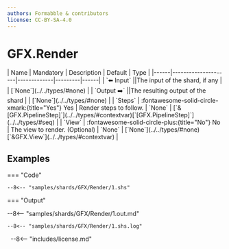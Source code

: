 ```yaml
---
authors: Formabble & contributors
license: CC-BY-SA-4.0
---
```



# GFX.Render

<div class="sh-parameters" markdown="1">
| Name | Mandatory | Description | Default | Type |
|------|---------------------|-------------|---------|------|
| `⬅️ Input` ||The input of the shard, if any | | [`None`](../../types/#none) |
| `Output ➡️` ||The resulting output of the shard | | [`None`](../../types/#none) |
| `Steps` | :fontawesome-solid-circle-xmark:{title="Yes"} Yes  | Render steps to follow. | `None` | [`&[GFX.PipelineStep]`](../../types/#contextvar)[`[GFX.PipelineStep]`](../../types/#seq) |
| `View` | :fontawesome-solid-circle-plus:{title="No"} No  | The view to render. (Optional) | `None` | [`None`](../../types/#none)[`&GFX.View`](../../types/#contextvar) |

</div>



## Examples

=== "Code"

  ```x86asm linenums="1"
  --8<-- "samples/shards/GFX/Render/1.shs"
  ```

=== "Output"

  --8<-- "samples/shards/GFX/Render/1.out.md"

  ```
  --8<-- "samples/shards/GFX/Render/1.shs.log"
  ```
&nbsp;
--8<-- "includes/license.md"

